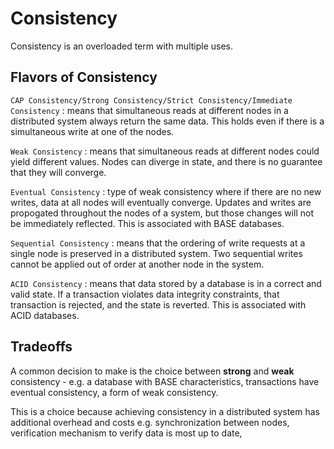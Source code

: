 # Consistency

Consistency is an overloaded term with multiple uses.

## Flavors of Consistency

`CAP Consistency/Strong Consistency/Strict Consistency/Immediate Consistency`
:   means that simultaneous reads at different nodes in a distributed system always return the same data. This holds even if there is a simultaneous write at one of the nodes.

`Weak Consistency`
:   means that simultaneous reads at different nodes could yield different values. Nodes can diverge in state, and there is no guarantee that they will converge.

`Eventual Consistency`
:   type of weak consistency where if there are no new writes, data at all nodes will eventually converge. Updates and writes are propogated throughout the nodes of a system, but those changes will not be immediately reflected. This is associated with BASE databases.

`Sequential Consistency`
:   means that the ordering of write requests at a single node is preserved in a distributed system. Two sequential writes cannot be applied out of order at another node in the system.

`ACID Consistency`
:   means that data stored by a database is in a correct and valid state. If a transaction violates data integrity constraints, that transaction is rejected, and the state is reverted. This is associated with ACID databases.

## Tradeoffs

A common decision to make is the choice between **strong** and **weak** consistency - e.g. a database with BASE characteristics, transactions have eventual consistency, a form of weak consistency.

This is a choice because achieving consistency in a distributed system has additional overhead and costs e.g. synchronization between nodes, verification mechanism to verify data is most up to date,
